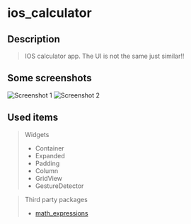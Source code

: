 # ios_calculator

## Description
> IOS calculator app. The UI is not the same just similar!!


## Some screenshots

  ![Screenshot 1](https://user-images.githubusercontent.com/89169847/184154632-0e154e1b-a0f9-46a5-9fa0-21ba5b6d6bc5.jpg)
  ![Screenshot 2](https://user-images.githubusercontent.com/89169847/184154748-7a0d84cb-7b80-44af-9606-351b59cbd475.jpg)


## Used items

> Widgets
> * Container
> * Expanded
> * Padding
> * Column
> * GridView
> * GestureDetector

> Third party packages
> * [math_expressions](https://pub.dev/packages/math_expressions)
